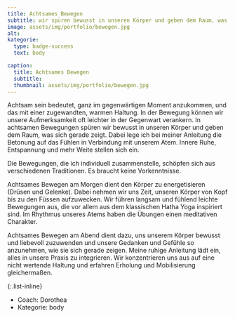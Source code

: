 ```yaml
---
title: Achtsames Bewegen
subtitle: wir spüren bewusst in unseren Körper und geben dem Raum, was sich gerade zeigt
image: assets/img/portfolio/bewegen.jpg
alt:
kategorie:
  type: badge-success
  text: body

caption:
  title: Achtsames Bewegen
  subtitle:
  thumbnail: assets/img/portfolio/bewegen.jpg
---
```


Achtsam sein bedeutet, ganz im gegenwärtigen Moment anzukommen, und das mit einer zugewandten, warmen Haltung. In der Bewegung können wir unsere Aufmerksamkeit oft leichter in der Gegenwart verankern. In achtsamen Bewegungen spüren wir bewusst in unseren Körper und geben dem Raum, was sich gerade zeigt. Dabei lege ich bei meiner Anleitung die Betonung auf das Fühlen in Verbindung mit unserem Atem. Innere Ruhe, Entspannung und mehr Weite stellen sich ein.

Die Bewegungen, die ich individuell zusammenstelle, schöpfen sich aus verschiedenen Traditionen. Es braucht keine Vorkenntnisse.

Achtsames Bewegen am Morgen dient den Körper zu energetisieren (Drüsen und Gelenke). Dabei nehmen wir uns Zeit, unseren Körper von Kopf bis zu den Füssen aufzuwecken. Wir führen langsam und fühlend leichte Bewegungen aus, die vor allem aus dem klassischen Hatha Yoga inspiriert sind. Im Rhythmus unseres Atems haben die Übungen einen meditativen Charakter.

Achtsames Bewegen am Abend dient dazu, uns unserem Körper bewusst und liebevoll zuzuwenden und unsere Gedanken und Gefühle so anzunehmen, wie sie sich gerade zeigen. Meine ruhige Anleitung lädt ein, alles in unsere Praxis  zu integrieren. Wir konzentrieren uns aus auf eine nicht wertende Haltung und erfahren Erholung und Mobilisierung gleichermaßen.

{:.list-inline}
- Coach: Dorothea
- Kategorie: body
